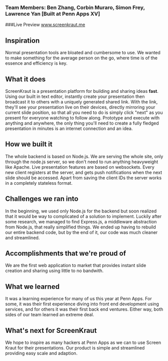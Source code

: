 ### Team Members: Ben Zhang, Corbin Muraro, Simon Frey, Lawrence Yan [Built at Penn Apps XV]  

###Live Preview
www.screenkraut.me

## Inspiration
Normal presentation tools are bloated and cumbersome to use. We wanted to make something for the average person on the go, where time is of the essence and efficiency is key.
 
## What it does
ScreenKraut is a presentation platform for building and sharing ideas **fast**. Using our built in text editor, instantly create your presentation then broadcast it to others with a uniquely generated shared link. With the link, they'll see your presentation live on their devices, directly mirroring your current slide position, so that all you need to do is simply click "next" as you present for everyone watching to follow along. Prototype and execute with anything and anywhere, the only thing you'll need to create a fully fledged presentation in minutes is an internet connection and an idea.

## How we built it
The whole backend is based on Node.js. We are serving the whole site, only through the node.js server, so we don't need to run anything heavyweight like Apache. Live presentation features are based on websockets. Every new client registers at the server, and gets push notifications when the next slide should be accessed. Apart from saving the client IDs the server works in a completely stateless format.

## Challenges we ran into
In the beginning, we used only Node.js for the backend but soon realized that it would be way to complicated of a solution to implement. Luckily after some research, we managed to find Express.js, a middleware abstraction from Node.js, that really simplified things. We ended up having to rebuild our entire backend code, but by the end of it, our code was much cleaner and streamlined. 

## Accomplishments that we're proud of
We are the first web application to market that provides instant slide creation and sharing using little to no bandwith. 

## What we learned
It was a learning experience for many of us this year at Penn Apps. For some, it was their first experience diving into front end development using services, and for others it was their first back end ventures. Either way, both sides of our team learned an extreme deal.

## What's next for ScreenKraut
We hope to inspire as many hackers at Penn Apps as we can to use Screen Kraut for their presentations. Our product is simple and streamlined providing easy scale and adaption.
